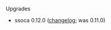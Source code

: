 Upgrades

 * ssoca 0.12.0 ([changelog](https://github.com/dpb587/ssoca/releases/tag/v0.12.0); was 0.11.0)
